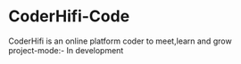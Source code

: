 # CoderHifi-Code <Hi>
CoderHifi is an online platform coder to meet,learn and grow
<br>project-mode:- In development
